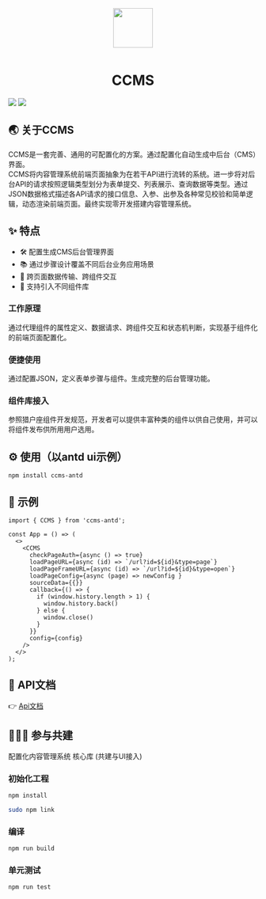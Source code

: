 

<p align="center">
  <a href="http://orion.jd.com/#/">
    <img width="80" style="padding:10px 20px;" src="https://img30.360buyimg.com/babel/jfs/t1/165024/4/11595/3392/60487a8cE8de28b8f/f351feb5d1757feb.png">
  </a>
</p>

<h1 align="center">CCMS</h1>



![](https://img.shields.io/badge/license-MIT-blue)
![](https://img.shields.io/badge/coverage-100%25-green)

## 🌏 关于CCMS
CCMS是一套完善、通用的可配置化的方案。通过配置化自动生成中后台（CMS）界面。<br/>
CCMS将内容管理系统前端页面抽象为在若干API进行流转的系统。进一步将对后台API的请求按照逻辑类型划分为表单提交、列表展示、查询数据等类型。通过JSON数据格式描述各API请求的接口信息、入参、出参及各种常见校验和简单逻辑，动态渲染前端页面。最终实现零开发搭建内容管理系统。

## ✨  特点
- 🛠️ 配置生成CMS后台管理界面
- 📚 通过步骤设计覆盖不同后台业务应用场景
- 🏹 跨页面数据传输、跨组件交互
- 🎏 支持引入不同组件库

### 工作原理
通过代理组件的属性定义、数据请求、跨组件交互和状态机判断，实现基于组件化的前端页面配置化。

### 便捷使用
通过配置JSON，定义表单步骤与组件。生成完整的后台管理功能。

### 组件库接入
参照猎户座组件开发规范，开发者可以提供丰富种类的组件以供自己使用，并可以将组件发布供所用用户选用。

## ⚙️ 使用（以antd ui示例）
```
npm install ccms-antd
```

## 🌰 示例
```
import { CCMS } from 'ccms-antd';

const App = () => (
  <>
    <CCMS
      checkPageAuth={async () => true}
      loadPageURL={async (id) => `/url?id=${id}&type=page`}
      loadPageFrameURL={async (id) => `/url?id=${id}&type=open`}
      loadPageConfig={async (page) => newConfig }
      sourceData={{}}
      callback={() => {
        if (window.history.length > 1) {
          window.history.back()
        } else {
          window.close()
        }
      }}
      config={config}
    />
  </>
);
```

## 📖 API文档
👉 [Api文档]

[Api文档]:https://oriondoc.jd.com/

## 🧑‍🤝‍🧑 参与共建

配置化内容管理系统 核心库 (共建与UI接入)


### 初始化工程

```sh
npm install

sudo npm link
```

### 编译

```sh
npm run build
```


### 单元测试

```sh
npm run test
```